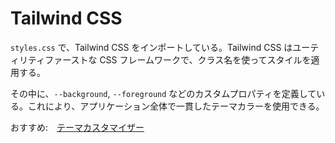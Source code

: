 # Tailwind CSS

`styles.css` で、Tailwind CSS をインポートしている。Tailwind CSS はユーティリティファーストな CSS フレームワークで、クラス名を使ってスタイルを適用する。

その中に、`--background`, `--foreground` などのカスタムプロパティを定義している。これにより、アプリケーション全体で一貫したテーマカラーを使用できる。

おすすめ:　[テーマカスタマイザー](https://tweakcn.com/)